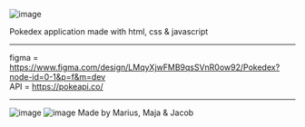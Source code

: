 
![image](https://github.com/user-attachments/assets/b5159e41-7299-4a53-b2d9-6855839de517)


Pokedex application made with html, css & javascript <hr>
figma = https://www.figma.com/design/LMqyXjwFMB9qsSVnR0ow92/Pokedex?node-id=0-1&p=f&m=dev <br>
API = https://pokeapi.co/ <hr>


![image](https://github.com/user-attachments/assets/df0f209c-d535-4729-9b1a-6ac02695e118)
![image](https://github.com/user-attachments/assets/f33619a3-1eeb-43c4-8795-64135c6cd1fc)
Made by Marius, Maja & Jacob
